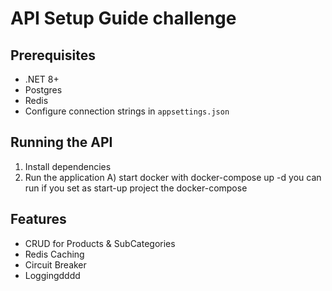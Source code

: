 # API Setup Guide challenge

## Prerequisites
- .NET 8+
- Postgres
- Redis
- Configure connection strings in `appsettings.json`

## Running the API
1. Install dependencies
2. Run the application
  A) start docker with docker-compose up -d
you can run if you set as start-up project the docker-compose 

## Features
- CRUD for Products & SubCategories
- Redis Caching
- Circuit Breaker
- Loggingdddd
